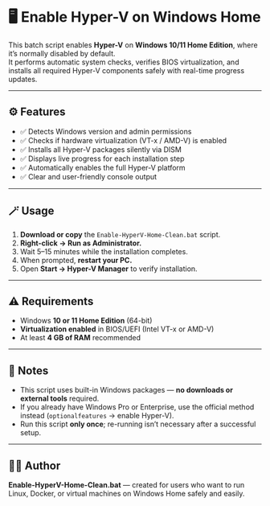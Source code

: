 # 🖥️ Enable Hyper-V on Windows Home

This batch script enables **Hyper-V** on **Windows 10/11 Home Edition**, where it’s normally disabled by default.  
It performs automatic system checks, verifies BIOS virtualization, and installs all required Hyper-V components safely with real-time progress updates.

---

## ⚙️ Features
- ✅ Detects Windows version and admin permissions  
- ✅ Checks if hardware virtualization (VT-x / AMD-V) is enabled  
- ✅ Installs all Hyper-V packages silently via DISM  
- ✅ Displays live progress for each installation step  
- ✅ Automatically enables the full Hyper-V platform  
- ✅ Clear and user-friendly console output  

---

## 🪄 Usage
1. **Download or copy** the `Enable-HyperV-Home-Clean.bat` script.  
2. **Right-click → Run as Administrator.**  
3. Wait 5–15 minutes while the installation completes.  
4. When prompted, **restart your PC.**  
5. Open **Start → Hyper-V Manager** to verify installation.

---

## ⚠️ Requirements
- Windows **10 or 11 Home Edition** (64-bit)  
- **Virtualization enabled** in BIOS/UEFI (Intel VT-x or AMD-V)  
- At least **4 GB of RAM** recommended  

---

## 🧰 Notes
- This script uses built-in Windows packages — **no downloads or external tools** required.  
- If you already have Windows Pro or Enterprise, use the official method instead (`optionalfeatures` → enable Hyper-V).  
- Run this script **only once**; re-running isn’t necessary after a successful setup.

---

## 🧑‍💻 Author
**Enable-HyperV-Home-Clean.bat** — created for users who want to run Linux, Docker, or virtual machines on Windows Home safely and easily.
